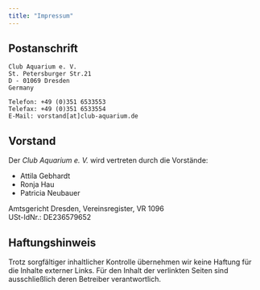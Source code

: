 ```yaml
---
title: "Impressum"
---
```

## Postanschrift
```
Club Aquarium e. V.
St. Petersburger Str.21
D - 01069 Dresden
Germany

Telefon: +49 (0)351 6533553
Telefax: +49 (0)351 6533554
E-Mail: vorstand[at]club-aquarium.de
```

## Vorstand
Der *Club Aquarium e. V.* wird vertreten durch die Vorstände:
* Attila Gebhardt
* Ronja Hau
* Patricia Neubauer

Amtsgericht Dresden, Vereinsregister, VR 1096\
USt-IdNr.: DE236579652

## Haftungshinweis
Trotz sorgfältiger inhaltlicher Kontrolle übernehmen wir keine Haftung für die Inhalte externer Links.
Für den Inhalt der verlinkten Seiten sind ausschließlich deren Betreiber verantwortlich.